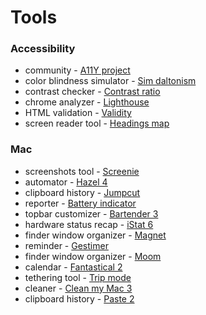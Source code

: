 # Tools

### Accessibility

* community - [A11Y project](https://a11yproject.com/)
* color blindness simulator - [Sim daltonism](https://michelf.ca/projects/sim-daltonism/)
* contrast checker - [Contrast ratio](http://contrast-ratio.com/)
* chrome analyzer - [Lighthouse](https://developers.google.com/web/tools/lighthouse/)
* HTML validation - [Validity](https://chrome.google.com/webstore/detail/validity/bbicmjjbohdfglopkidebfccilipgeif?hl=en-GB)
* screen reader tool - [Headings map](https://chrome.google.com/webstore/detail/headingsmap/flbjommegcjonpdmenkdiocclhjacmbi?hl=en)

### Mac

* screenshots tool - [Screenie](https://www.thnkdev.com/Screenie/?ref=producthunt)
* automator - [Hazel 4](https://www.noodlesoft.com/whatsnew/?ref=producthunt)
* clipboard history - [Jumpcut](http://jumpcut.sourceforge.net/?ref=producthunt)
* reporter - [Battery indicator](https://itunes.apple.com/app/battery-indicator/id1206020918?ref=producthunt)
* topbar customizer - [Bartender 3](https://www.macbartender.com/blog/bartender-2-released/?ref=producthunt)
* hardware status recap - [iStat 6](https://bjango.com/mac/istatmenus/?ref=producthunt)
* finder window organizer - [Magnet](https://itunes.apple.com/it/app/magnet/id441258766?mt=12&ign-mpt=uo%3D4)
* reminder - [Gestimer](https://itunes.apple.com/us/app/gestimer-for-those-little/id990588172?mt=12&ref=producthunt)
* finder window organizer - [Moom](https://manytricks.com/moom/?ref=producthunt)
* calendar - [Fantastical 2](https://flexibits.com/fantastical?ref=producthunt)
* tethering tool - [Trip mode](https://www.producthunt.com/r/c4d3bea01296dc)
* cleaner - [Clean my Mac 3](https://macpaw.com/cleanmymac?ref=producthunt)
* clipboard history - [Paste 2](https://itunes.apple.com/us/app/paste-clipboard-history-manager/id967805235?mt=12&ref=producthunt)
